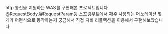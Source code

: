 http 통신을 지원하는 WAS를 구현해본 프로젝트입니다
@RequestBody,@RequestParam등 스프링부트에서 자주 사용되는 어노테이션 몇개가 어떤식으로 동작하는지 궁금해서
직접 자바 리플렉션을 이용해서 구현해보았습니다
